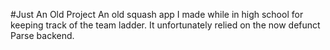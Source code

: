 #Just An Old Project
An old squash app I made while in high school for keeping track of the team ladder.
It unfortunately relied on the now defunct Parse backend.
